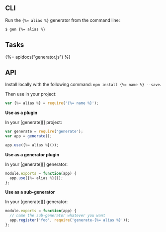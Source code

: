 ## CLI

Run the `{%= alias %}` generator from the command line:

```sh
$ gen {%= alias %}
```

## Tasks

{%= apidocs("generator.js") %}

## API

Install locally with the following command: `npm install {%= name %} --save`.

Then use in your project:

```js
var {%= alias %} = require('{%= name %}');
```

**Use as a plugin**

In your [generate][] project:

```js
var generate = require('generate');
var app = generate();

app.use({%= alias %}());
```

**Use as a generator plugin**

In your [generate][] generator:

```js
module.exports = function(app) {
  app.use({%= alias %}());
};
```

**Use as a sub-generator**

In your [generate][] generator:

```js
module.exports = function(app) {
  // name the sub-generator whatever you want
  app.register('foo', require('generate-{%= alias %}'));
};
```
